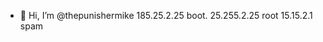 - 👋 Hi, I’m @thepunishermike 
185.25.2.25 boot.
25.255.2.25 root
15.15.2.1 spam
<!---m_j10.3d)Username:tiktok
thepunishermike/thepunishermike is a ✨ special ✨ repository because its `README.md` (this file) important
